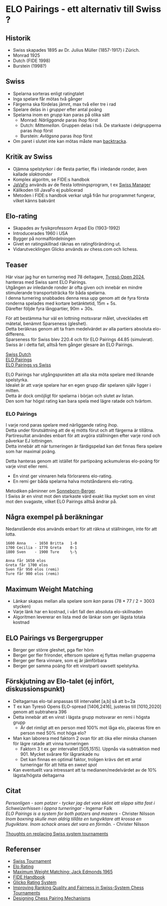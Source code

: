 # ELO Pairings - ett alternativ till Swiss ?

## Historik

* Swiss skapades 1895 av Dr. Julius Müller (1857-1917) i Zürich.
* Monrad 1925
* Dutch (FIDE 1998)
* Burstein (1998?)

## Swiss

* Spelarna sorteras enligt ratingtalet
* Inga spelare får mötas två gånger
* Färgerna ska fördelas jämnt, max två eller tre i rad
* Spelare delas in i *grupper* efter antal poäng
* Spelarna inom en *grupp* kan paras på olika sätt
  * Monrad: *Närliggande* paras ihop först
  * Dutch: *Mittemellan*. Gruppen delas i två. De starkaste i delgrupperna paras ihop först
  * Burstein: *Avlägsna* paras ihop först
* Om paret i slutet inte kan mötas måste man [backtracka](https://en.wikipedia.org/wiki/Backtracking).

## Kritik av Swiss
* Ojämna spelstyrkor i de flesta partier, ffa i inledande ronder, även kallade *slaktronder*
* Komplex algoritm, se FIDE:s handbok
* [JaVaFo](http://www.rrweb.org/javafo/aum/JaVaFo2_AUM.htm) används av de flesta lottningsprogram, t ex [Swiss Manager](https://swiss-manager.at/)
* Källkoden till JavaFo ej publicerad
* Metoden i FIDE:s handbok verkar utgå från hur programmet fungerar, vilket känns bakvänt

## Elo-rating

* Skapades av fysikprofessorn Arpad Elo (1903-1992)
* Introducerades 1960 i USA
* Bygger på normalfördelningen
* Givet en ratingskillnad räknas en ratingförändring ut.
* Vidarutvecklingen Glicko används av chess.com och lichess.

## Teaser

Här visar jag hur en turnering med 78 deltagare, [Tyresö Open 2024](https://member.schack.se/ShowTournamentServlet?id=13664&listingtype=2), hanteras med Swiss samt ELO Pairings.  
Utgången av inledande ronder är ofta given och innebär en mindre stimulerande transportsträcka för båda spelarna.  
I denna turnering snabbades denna resa upp genom att de fyra första ronderna spelades med kortare betänktetid, 15m + 5s.  
Därefter följde fyra långpartier, 90m + 30s.  

För att bestämma hur väl en lottning motsvarar målet, utvecklades ett mätetal, benämnt Sparseness (gleshet).  
Detta beräknas genom att ta fram medelvärdet av alla partiers absoluta elo-differens.  
Sparseness för Swiss blev 220.4 och för ELO Pairings 44.85 (simulerat).  
Swiss är i detta fall, alltså fem gånger glesare än ELO Pairings.

[Swiss Dutch](swiss-78.txt)  
[ELO Pairings](elo-78.txt)  
[ELO Pairings vs Swiss](https://docs.google.com/spreadsheets/d/1DHRnlp8Q6RnnG-gF-fg0liyS2zZINEF5typxI497JyE/edit?usp=sharing)

ELO Pairings har utgångspunkten att alla ska möta spelare med liknande spelstyrka.  
Idealet är att varje spelare har en egen grupp đär spelaren själv ligger i mitten.  
Detta är dock omöjligt för spelarna i början och slutet av listan.  
Den som har högst rating kan bara spela med lägre ratade och tvärtom.  

### ELO Pairings

I varje rond paras spelare med närliggande rating ihop.  
Detta under förutsättning att de ej mötts förut och att färgerna är tillåtna.  
Partiresultat användes enbart för att avgöra ställningen efter varje rond och påverkar EJ lottningen.  
Detta innebär att när turneringen är färdigspelad kan det finnas flera spelare som har maximal poäng.    

Detta hanteras genom att istället för partipoäng ackumuleras elo-poäng för varje vinst eller remi.

* En vinst ger vinnaren hela förlorarens elo-rating.
* En remi ger båda spelarna halva motståndarens elo-rating.

Metodiken påminner om [Sonneborn-Berger](https://en.wikipedia.org/wiki/Sonneborn%E2%80%93Berger_score).  
I Swiss är en vinst mot den starkaste värd exakt lika mycket som en vinst mot den svagaste, vilket ELO Pairings alltså ändrar på.

## Några exempel på beräkningar

Nedanstående elos används enbart för att räkna ut ställningen, inte för att lotta.  

```
1600 Anna    - 1650 Britta   1-0
1700 Cecilia - 1770 Greta    0-1
1800 Sven    - 1900 Ture     ½-½

Anna får 1650 elos
Greta får 1700 elos
Sven får 950 elos (remi)
Ture får 900 elos (remi)
```

## Maximum Weight Matching
* Länkar skapas mellan alla spelare som *kan* paras (78 * 77 / 2 = 3003 stycken)
* Varje länk har en kostnad, i vårt fall den absoluta elo-skillnaden
* Algoritmen levererar en lista med de länkar som ger lägsta totala kostnad

## ELO Pairings vs Bergergrupper
* Berger ger större gleshet, pga fler hörn
* Berger ger fler frironder, eftersom spelare ej flyttas mellan grupperna
* Berger ger flera vinnare, som ej är jämförbara
* Berger ger samma poäng för ett vinstparti oavsett spelstyrka.

## Förskjutning av Elo-talet (ej infört, diskussionspunkt)
* Deltagarnas elo-tal anpassas till intervallet [a,b] så att b=2a
* T ex kan Tyresö Opens ELO-spread [1406,2416], justeras till [1010,2020] genom att subtrahera 396
* Detta innebär att en vinst i lägsta grupp motsvarar en remi i högsta grupp
  * Är det rimligt att en person med 100% mot låga elo, placeras före en person med 50% mot höga elo?
* Man kan laborera med faktorn 2 ovan för att öka eller minska chansen för lägre ratade att vinna turneringen
  * Faktorn 3 t ex ger intervallet [505,1515]. Uppnås via subtraktion med 901. Mycket svårare för lågrankade nu
  * Det kan finnas en optimal faktor, troligen krävs det ett antal turneringar för att hitta en *sweet spot*
* Kan eventuellt vara intressant att ta medianen/medelvärdet av de 10% lägsta/högsta deltagarna

## Citat

*Personligen - som patzer - tycker jag det vore skönt att slippa sitta fast i Schweizerhissen i öppna turneringar* - Ingemar Falk  
*ELO Pairings is a system for both patzers and masters* - Christer Nilsson  
*Inom boxning skulle man aldrig tillåta en tungviktare att krossa en flugviktare. Inom schack anses det vara en förmån.* - Christer Nilsson  

[Thoughts on replacing Swiss system tournaments](https://www.chess.com/forum/view/general/thoughts-on-replacing-swiss-system-tournaments-with-mcmahon)


## Referenser

* [Swiss Tournament](https://en.wikipedia.org/wiki/Swiss-system_tournament)
* [Elo Rating](https://en.wikipedia.org/wiki/Elo_rating_system)
* [Maximum Weight Matching: Jack Edmonds 1965](https://en.wikipedia.org/wiki/Blossom_algorithm)
* [FIDE Handbook](https://handbook.fide.com)
* [Glicko Rating System](https://en.wikipedia.org/wiki/Glicko_rating_system)
* [Improving Ranking Quality and Fairness in Swiss-System Chess Tournaments](https://arxiv.org/html/2112.10522v2)
* [Designing Chess Pairing Mechanisms](https://real.mtak.hu/80729/7/jXaio4T11ygd57-77-86.pdf)
